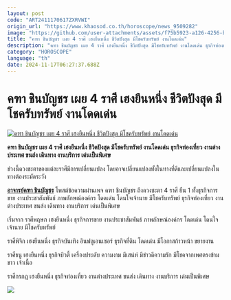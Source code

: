 ```yaml
---
layout: post
code: "ART2411170617ZXRVWI"
origin_url: "https://www.khaosod.co.th/horoscope/news_9509282"
image: "https://github.com/user-attachments/assets/f75b5923-a126-4256-bbaa-fca7426dff7c"
title: "คฑา ชินบัญชร เผย 4 ราศี เฮงยืนหนึ่ง ชีวิตปังสุด มีโชครับทรัพย์ งานโดดเด่น"
description: "คฑา ชินบัญชร เผย 4 ราศี เฮงยืนหนึ่ง ชีวิตปังสุด มีโชครับทรัพย์ งานโดดเด่น ธุรกิจท่องเที่ยว งานต่างประเทศ ขนส่ง เดินทาง งานบริการ เด่นเป็นพิเศษ"
category: "HOROSCOPE"
language: "th"
date: 2024-11-17T06:27:37.688Z
---
```


# คฑา ชินบัญชร เผย 4 ราศี เฮงยืนหนึ่ง ชีวิตปังสุด มีโชครับทรัพย์ งานโดดเด่น

[![คฑา ชินบัญชร เผย 4 ราศี เฮงยืนหนึ่ง ชีวิตปังสุด มีโชครับทรัพย์ งานโดดเด่น](https://www.khaosod.co.th/wpapp/uploads/2024/11/Khatha523-4.jpg "คฑา ชินบัญชร เผย 4 ราศี เฮงยืนหนึ่ง ชีวิตปังสุด มีโชครับทรัพย์ งานโดดเด่น")](https://www.khaosod.co.th/wpapp/uploads/2024/11/Khatha523-4.jpg)

**คฑา ชินบัญชร เผย 4 ราศี เฮงยืนหนึ่ง ชีวิตปังสุด มีโชครับทรัพย์ งานโดดเด่น ธุรกิจท่องเที่ยว งานต่างประเทศ ขนส่ง เดินทาง งานบริการ เด่นเป็นพิเศษ**

ช่วงนี้ดวงชะตาของแต่ละราศีมีการเปลี่ยนแปลง โดยอาจเปลี่ยนแปลงทั้งในทางที่ดีและเปลี่ยนแปลงในทางต้องระมัดระวัง

[**อาจารย์คฑา ชินบัญชร**](https://www.facebook.com/KhathaFC) โพสต์ข้อความผ่านเพจ คฑา ชินบัญชร ถึงดวงชะตา 4 ราศี ยืน 1 ทั้งธุรกิจการขาย งานประชาสัมพันธ์ ภาพลักษณ์องค์กร โดดเด่น โดนใจเจ้านาย มีโชครับทรัพย์ ธุรกิจท่องเที่ยว งานต่างประเทศ ขนส่ง เดินทาง งานบริการ เด่นเป็นพิเศษ

เริ่มจาก ราศีพฤษภ เฮงยืนหนึ่ง ธุรกิจการขาย งานประชาสัมพันธ์ ภาพลักษณ์องค์กร โดดเด่น โดนใจเจ้านาย มีโชครับทรัพย์

ราศีพิจิก เฮงยืนหนึ่ง ธุรกิจบันเทิง อินฟลูเอนเซอร์ ธุรกิจที่ดิน โดดเด่น มีโอกาสก้าวหน้า ขยายงาน

ราศีธนู เฮงยืนหนึ่ง ธุรกิจบิวตี้ เครื่องประดับ ความงาม มีเสน่ห์ มีข่าวดีความรัก มีโชคจากเพศตรงข้าม ขาว เจ้าเนื้อ

ราศีกรกฎ เฮงยืนหนึ่ง ธุรกิจท่องเที่ยว งานต่างประเทศ ขนส่ง เดินทาง งานบริการ เด่นเป็นพิเศษ

[![](https://www.khaosod.co.th/wpapp/uploads/2024/11/Khatha523-2.jpg)](https://www.khaosod.co.th/wpapp/uploads/2024/11/Khatha523-2.jpg)